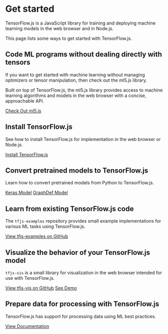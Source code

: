 # Get started

TensorFlow.js is a JavaScript library for training and deploying machine learning models in the web browser and in Node.js.

This page lists some ways to get started with TensorFlow.js.


## Code ML programs without dealing directly with tensors

If you want to get started with machine learning without managing optimizers or tensor manipulation, then check out the ml5.js library.

Built on top of TensorFlow.js, the ml5.js library provides access to machine learning algorithms and models in the web browser with a concise, approachable API.

<a class="button button-white" href="https://ml5js.org">Check Out ml5.js</a>


## Install TensorFlow.js

See how to install TensorFlow.js for implementation in the web browser or Node.js.

<a class="button button-white" href="/js/tutorials/setup">Install TensorFlow.js</a>

## Convert pretrained models to TensorFlow.js

Learn how to convert pretrained models from Python to TensorFlow.js.

<a class="button button-white" href="/js/tutorials/conversion/import_keras">Keras Model</a>
<a class="button button-white" href="/js/tutorials/conversion/import_saved_model">GraphDef Model</a>

## Learn from existing TensorFlow.js code

The `tfjs-examples` repository provides small example implementations for various ML tasks using TensorFlow.js.

<a class="button button-white" href="https://github.com/tensorflow/tfjs-examples">View tfjs-examples on GitHub</a>

## Visualize the behavior of your TensorFlow.js model

`tfjs-vis` is a small library for visualization in the web browser intended for use with TensorFlow.js.

<a class="button button-white" href="https://github.com/tensorflow/tfjs/tree/master/tfjs-vis">View tfjs-vis on GitHub</a>
<a class="button button-white" href="https://storage.googleapis.com/tfjs-vis/mnist/dist/index.html">See Demo</a>


## Prepare data for processing with TensorFlow.js

TensorFlow.js has support for processing data using ML best practices.

<a class="button button-white" href="https://js.tensorflow.org/api/latest/#Data">View Documentation</a>
